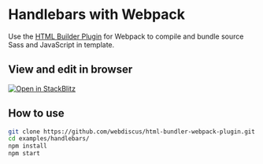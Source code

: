 # Handlebars with Webpack

Use the [HTML Builder Plugin](https://github.com/webdiscus/html-bundler-webpack-plugin) for Webpack
to compile and bundle source Sass and JavaScript in template.

## View and edit in browser

[![Open in StackBlitz](https://developer.stackblitz.com/img/open_in_stackblitz.svg)](https://stackblitz.com/edit/webpack-webpack-js-org-mxbx4t?file=webpack.config.js)

## How to use

```sh
git clone https://github.com/webdiscus/html-bundler-webpack-plugin.git
cd examples/handlebars/
npm install
npm start
```
